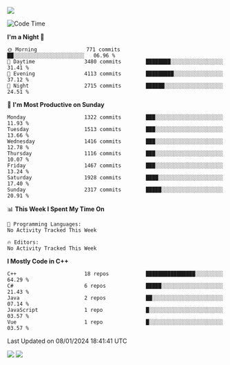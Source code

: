 ![](https://komarev.com/ghpvc/?username=lilpidgey&color=red)
<!--START_SECTION:waka-->
![Code Time](http://img.shields.io/badge/Code%20Time-1%2C491%20hrs%2018%20mins-blue)

**I'm a Night 🦉** 

```text
🌞 Morning                771 commits         ██░░░░░░░░░░░░░░░░░░░░░░░   06.96 % 
🌆 Daytime                3480 commits        ████████░░░░░░░░░░░░░░░░░   31.41 % 
🌃 Evening                4113 commits        █████████░░░░░░░░░░░░░░░░   37.12 % 
🌙 Night                  2715 commits        ██████░░░░░░░░░░░░░░░░░░░   24.51 % 
```
📅 **I'm Most Productive on Sunday** 

```text
Monday                   1322 commits        ███░░░░░░░░░░░░░░░░░░░░░░   11.93 % 
Tuesday                  1513 commits        ███░░░░░░░░░░░░░░░░░░░░░░   13.66 % 
Wednesday                1416 commits        ███░░░░░░░░░░░░░░░░░░░░░░   12.78 % 
Thursday                 1116 commits        ███░░░░░░░░░░░░░░░░░░░░░░   10.07 % 
Friday                   1467 commits        ███░░░░░░░░░░░░░░░░░░░░░░   13.24 % 
Saturday                 1928 commits        ████░░░░░░░░░░░░░░░░░░░░░   17.40 % 
Sunday                   2317 commits        █████░░░░░░░░░░░░░░░░░░░░   20.91 % 
```


📊 **This Week I Spent My Time On** 

```text
💬 Programming Languages: 
No Activity Tracked This Week

🔥 Editors: 
No Activity Tracked This Week
```

**I Mostly Code in C++** 

```text
C++                      18 repos            ████████████████░░░░░░░░░   64.29 % 
C#                       6 repos             █████░░░░░░░░░░░░░░░░░░░░   21.43 % 
Java                     2 repos             ██░░░░░░░░░░░░░░░░░░░░░░░   07.14 % 
JavaScript               1 repo              █░░░░░░░░░░░░░░░░░░░░░░░░   03.57 % 
Vue                      1 repo              █░░░░░░░░░░░░░░░░░░░░░░░░   03.57 % 
```




 Last Updated on 08/01/2024 18:41:41 UTC
<!--END_SECTION:waka-->
![](https://hit.yhype.me/github/profile?user_id=42968544)
![](https://komarev.com/ghpvc/?lilpidgey)
